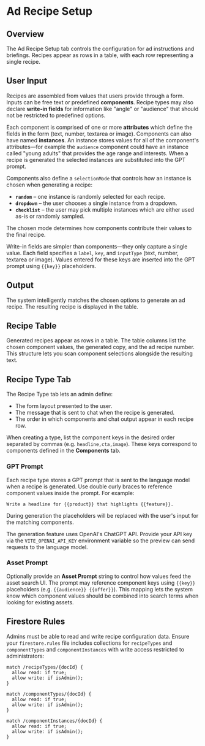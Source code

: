# Ad Recipe Setup

## Overview
The Ad Recipe Setup tab controls the configuration for ad instructions and briefings. Recipes appear as rows in a table, with each row representing a single recipe.

## User Input
Recipes are assembled from values that users provide through a form. Inputs can be free text or predefined **components**. Recipe types may also declare **write-in fields** for information like "angle" or "audience" that should not be restricted to predefined options.

Each component is comprised of one or more **attributes** which define the fields in the form (text, number, textarea or image). Components can also have named **instances**. An instance stores values for all of the component's attributes—for example the `audience` component could have an instance called "young adults" that provides the age range and interests. When a recipe is generated the selected instances are substituted into the GPT prompt.

Components also define a `selectionMode` that controls how an instance is chosen when generating a recipe:

- **`random`** – one instance is randomly selected for each recipe.
- **`dropdown`** – the user chooses a single instance from a dropdown.
- **`checklist`** – the user may pick multiple instances which are either used as-is or randomly sampled.

The chosen mode determines how components contribute their values to the final recipe.

Write-in fields are simpler than components—they only capture a single value. Each field specifies a `label`, `key`, and `inputType` (text, number, textarea or image). Values entered for these keys are inserted into the GPT prompt using `{{key}}` placeholders.

## Output
The system intelligently matches the chosen options to generate an ad recipe. The resulting recipe is displayed in the table.

## Recipe Table
Generated recipes appear as rows in a table. The table columns list the chosen component values, the generated copy, and the ad recipe number. This structure lets you scan component selections alongside the resulting text.

## Recipe Type Tab
The Recipe Type tab lets an admin define:
- The form layout presented to the user.
- The message that is sent to chat when the recipe is generated.
- The order in which components and chat output appear in each recipe row.

When creating a type, list the component keys in the desired order separated by
commas (e.g. `headline,cta,image`). These keys correspond to components defined
in the **Components** tab.

### GPT Prompt

Each recipe type stores a GPT prompt that is sent to the language model when a
recipe is generated. Use double curly braces to reference component values
inside the prompt. For example:

```
Write a headline for {{product}} that highlights {{feature}}.
```

During generation the placeholders will be replaced with the user's input for
the matching components.

The generation feature uses OpenAI's ChatGPT API. Provide your API key via the
`VITE_OPENAI_API_KEY` environment variable so the preview can send requests to
the language model.

### Asset Prompt

Optionally provide an **Asset Prompt** string to control how values feed the
asset search UI. The prompt may reference component keys using `{{key}}`
placeholders (e.g. `{{audience}} {{offer}}`). This mapping lets the system know
which component values should be combined into search terms when looking for
existing assets.

## Firestore Rules

Admins must be able to read and write recipe configuration data. Ensure your
`firestore.rules` file includes collections for `recipeTypes` and
`componentTypes` and `componentInstances` with write access restricted to administrators:

```
match /recipeTypes/{docId} {
  allow read: if true;
  allow write: if isAdmin();
}

match /componentTypes/{docId} {
  allow read: if true;
  allow write: if isAdmin();
}

match /componentInstances/{docId} {
  allow read: if true;
  allow write: if isAdmin();
}
```
